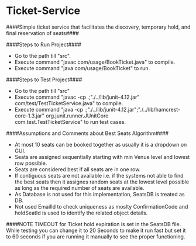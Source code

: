 # Ticket-Service
####Simple ticket service that facilitates the discovery, temporary hold, and final reservation of seats####

####Steps to Run Project####
  * Go to the path till "src".
  * Execute command "javac com/usage/BookTicket.java" to compile.
  * Execute command "java com/usage/BookTicket" to run.

####Steps to Test Project####
  * Go to the path till "src"
  * Execute command "javac -cp .;"./../lib/junit-4.12.jar" com/test/TestTicketService.java" to compile.
  * Execute command "java -cp .;"./../lib/junit-4.12.jar";"./../lib/hamcrest-core-1.3.jar" org.junit.runner.JUnitCore  
    com.test.TestTicketService" to run test cases.

####Assumptions and Comments about Best Seats Algorithm####
  * At most 10 seats can be booked together as usually it is a dropdown on GUI.
  * Seats are assigned sequentially starting with min Venue level and lowest row possible.
  * Seats are considered best if all seats are in one row.
  * If contiguous seats are not available i.e. if the systems not able to find the best seats then it assignes random seats at the 
    lowest level possible as long as the required number of seats are available.
  * As Database is not used for this implementation, SeatsDB is treated as DB.
  * Not used EmailId to check uniqueness as moslty ConfirmationCode and holdSeatId is used to identify the related object details.

####NOTE 
TIMEOUT for Ticket hold expiration is set in the SeatsDB file. While testing you can change it to 20 Seconds to make it run fast  but set it to 60 seconds if you are running it manually to see the proper functioning.
